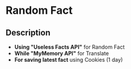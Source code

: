 # Random Fact

## Description
- **Using "Useless Facts API"** for Random Fact  
- **While "MyMemory API"** for Translate  
- **For saving latest fact** using Cookies (1 day)

